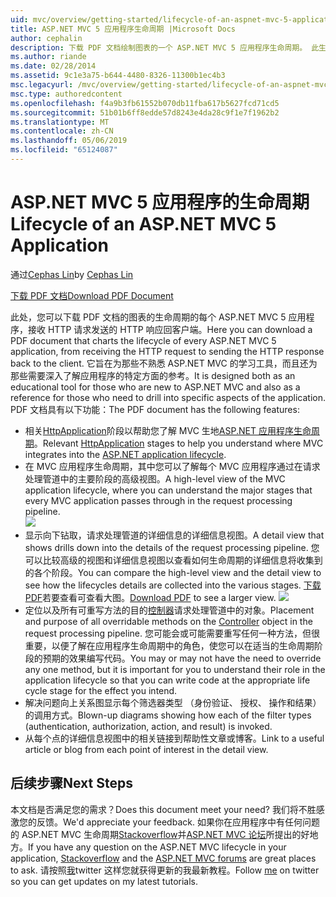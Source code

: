 ```yaml
---
uid: mvc/overview/getting-started/lifecycle-of-an-aspnet-mvc-5-application
title: ASP.NET MVC 5 应用程序生命周期 |Microsoft Docs
author: cephalin
description: 下载 PDF 文档绘制图表的一个 ASP.NET MVC 5 应用程序生命周期。 此生命周期文档提供 MVC 生命周期的高级视图...
ms.author: riande
ms.date: 02/28/2014
ms.assetid: 9c1e3a75-b644-4480-8326-11300b1ec4b3
msc.legacyurl: /mvc/overview/getting-started/lifecycle-of-an-aspnet-mvc-5-application
msc.type: authoredcontent
ms.openlocfilehash: f4a9b3fb61552b070db11fba617b5627fcd71cd5
ms.sourcegitcommit: 51b01b6ff8edde57d8243e4da28c9f1e7f1962b2
ms.translationtype: MT
ms.contentlocale: zh-CN
ms.lasthandoff: 05/06/2019
ms.locfileid: "65124087"
---
```

# <a name="lifecycle-of-an-aspnet-mvc-5-application"></a><span data-ttu-id="34a21-104">ASP.NET MVC 5 应用程序的生命周期</span><span class="sxs-lookup"><span data-stu-id="34a21-104">Lifecycle of an ASP.NET MVC 5 Application</span></span>

<span data-ttu-id="34a21-105">通过[Cephas Lin](https://github.com/cephalin)</span><span class="sxs-lookup"><span data-stu-id="34a21-105">by [Cephas Lin](https://github.com/cephalin)</span></span>

[<span data-ttu-id="34a21-106">下载 PDF 文档</span><span class="sxs-lookup"><span data-stu-id="34a21-106">Download PDF Document</span></span>](lifecycle-of-an-aspnet-mvc-5-application/_static/lifecycle-of-an-aspnet-mvc-5-application1.pdf)

<span data-ttu-id="34a21-107">此处，您可以下载 PDF 文档的图表的生命周期的每个 ASP.NET MVC 5 应用程序，接收 HTTP 请求发送的 HTTP 响应回客户端。</span><span class="sxs-lookup"><span data-stu-id="34a21-107">Here you can download a PDF document that charts the lifecycle of every ASP.NET MVC 5 application, from receiving the HTTP request to sending the HTTP response back to the client.</span></span> <span data-ttu-id="34a21-108">它旨在为那些不熟悉 ASP.NET MVC 的学习工具，而且还为那些需要深入了解应用程序的特定方面的参考。</span><span class="sxs-lookup"><span data-stu-id="34a21-108">It is designed both as an educational tool for those who are new to ASP.NET MVC and also as a reference for those who need to drill into specific aspects of the application.</span></span> <span data-ttu-id="34a21-109">PDF 文档具有以下功能：</span><span class="sxs-lookup"><span data-stu-id="34a21-109">The PDF document has the following features:</span></span>

- <span data-ttu-id="34a21-110">相关[HttpApplication](https://msdn.microsoft.com/library/system.web.httpapplication.aspx)阶段以帮助您了解 MVC 生地[ASP.NET 应用程序生命周期](https://msdn.microsoft.com/library/bb470252.aspx)。</span><span class="sxs-lookup"><span data-stu-id="34a21-110">Relevant [HttpApplication](https://msdn.microsoft.com/library/system.web.httpapplication.aspx) stages to help you understand where MVC integrates into the [ASP.NET application lifecycle](https://msdn.microsoft.com/library/bb470252.aspx).</span></span>
- <span data-ttu-id="34a21-111">在 MVC 应用程序生命周期，其中您可以了解每个 MVC 应用程序通过在请求处理管道中的主要阶段的高级视图。</span><span class="sxs-lookup"><span data-stu-id="34a21-111">A high-level view of the MVC application lifecycle, where you can understand the major stages that every MVC application passes through in the request processing pipeline.</span></span>  
    ![](lifecycle-of-an-aspnet-mvc-5-application/_static/image1.jpg)
- <span data-ttu-id="34a21-112">显示向下钻取，请求处理管道的详细信息的详细信息视图。</span><span class="sxs-lookup"><span data-stu-id="34a21-112">A detail view that shows drills down into the details of the request processing pipeline.</span></span> <span data-ttu-id="34a21-113">您可以比较高级的视图和详细信息视图以查看如何生命周期的详细信息将收集到的各个阶段。</span><span class="sxs-lookup"><span data-stu-id="34a21-113">You can compare the high-level view and the detail view to see how the lifecycles details are collected into the various stages.</span></span> <span data-ttu-id="34a21-114">[下载 PDF](lifecycle-of-an-aspnet-mvc-5-application/_static/lifecycle-of-an-aspnet-mvc-5-application1.pdf)若要查看可查看大图。</span><span class="sxs-lookup"><span data-stu-id="34a21-114">[Download PDF](lifecycle-of-an-aspnet-mvc-5-application/_static/lifecycle-of-an-aspnet-mvc-5-application1.pdf) to see a larger view.</span></span>
    ![](lifecycle-of-an-aspnet-mvc-5-application/_static/image2.jpg)
- <span data-ttu-id="34a21-115">定位以及所有可重写方法的目的[控制器](https://msdn.microsoft.com/library/system.web.mvc.controller.aspx)请求处理管道中的对象。</span><span class="sxs-lookup"><span data-stu-id="34a21-115">Placement and purpose of all overridable methods on the [Controller](https://msdn.microsoft.com/library/system.web.mvc.controller.aspx) object in the request processing pipeline.</span></span> <span data-ttu-id="34a21-116">您可能会或可能需要重写任何一种方法，但很重要，以便了解在应用程序生命周期中的角色，使您可以在适当的生命周期阶段的预期的效果编写代码。</span><span class="sxs-lookup"><span data-stu-id="34a21-116">You may or may not have the need to override any one method, but it is important for you to understand their role in the application lifecycle so that you can write code at the appropriate life cycle stage for the effect you intend.</span></span>
- <span data-ttu-id="34a21-117">解决问题向上关系图显示每个筛选器类型 （身份验证、 授权、 操作和结果） 的调用方式。</span><span class="sxs-lookup"><span data-stu-id="34a21-117">Blown-up diagrams showing how each of the filter types (authentication, authorization, action, and result) is invoked.</span></span>
- <span data-ttu-id="34a21-118">从每个点的详细信息视图中的相关链接到帮助性文章或博客。</span><span class="sxs-lookup"><span data-stu-id="34a21-118">Link to a useful article or blog from each point of interest in the detail view.</span></span>

## <a name="next-steps"></a><span data-ttu-id="34a21-119">后续步骤</span><span class="sxs-lookup"><span data-stu-id="34a21-119">Next Steps</span></span>

<span data-ttu-id="34a21-120">本文档是否满足您的需求？</span><span class="sxs-lookup"><span data-stu-id="34a21-120">Does this document meet your need?</span></span> <span data-ttu-id="34a21-121">我们将不胜感激您的反馈。</span><span class="sxs-lookup"><span data-stu-id="34a21-121">We'd appreciate your feedback.</span></span> <span data-ttu-id="34a21-122">如果你在应用程序中有任何问题的 ASP.NET MVC 生命周期[Stackoverflow](http://stackoverflow.com/help)并[ASP.NET MVC 论坛](https://forums.asp.net/1146.aspx)所提出的好地方。</span><span class="sxs-lookup"><span data-stu-id="34a21-122">If you have any question on the ASP.NET MVC lifecycle in your application, [Stackoverflow](http://stackoverflow.com/help) and the [ASP.NET MVC forums](https://forums.asp.net/1146.aspx) are great places to ask.</span></span> <span data-ttu-id="34a21-123">请按照[我](https://twitter.com/Cephas_MSFT)twitter 这样您就获得更新的我最新教程。</span><span class="sxs-lookup"><span data-stu-id="34a21-123">Follow [me](https://twitter.com/Cephas_MSFT) on twitter so you can get updates on my latest tutorials.</span></span>
